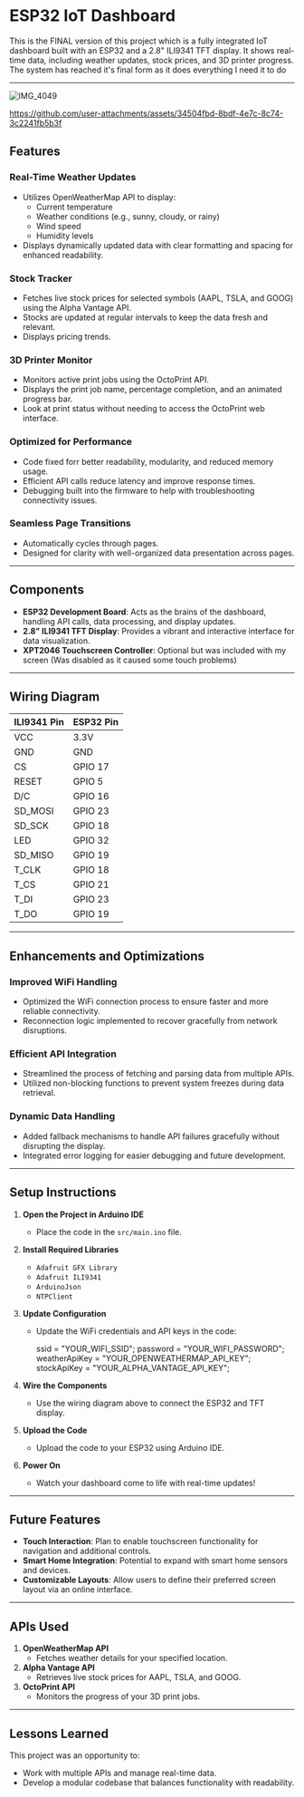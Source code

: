 # ESP32 IoT Dashboard

This is the FINAL version of this project which is a fully integrated IoT dashboard built with an ESP32 and a 2.8" ILI9341 TFT display. It shows real-time data, including weather updates, stock prices, and 3D printer progress. The system has reached it's final form as it does everything I need it to do

---
![IMG_4049](https://github.com/user-attachments/assets/746f28ed-8bc3-4b99-937a-605f3de25f05)


https://github.com/user-attachments/assets/34504fbd-8bdf-4e7c-8c74-3c2241fb5b3f



## Features

### **Real-Time Weather Updates**
- Utilizes OpenWeatherMap API to display:
  - Current temperature
  - Weather conditions (e.g., sunny, cloudy, or rainy)
  - Wind speed
  - Humidity levels
- Displays dynamically updated data with clear formatting and spacing for enhanced readability.

### **Stock Tracker**
- Fetches live stock prices for selected symbols (AAPL, TSLA, and GOOG) using the Alpha Vantage API.
- Stocks are updated at regular intervals to keep the data fresh and relevant.
- Displays pricing trends.

### **3D Printer Monitor**
- Monitors active print jobs using the OctoPrint API.
- Displays the print job name, percentage completion, and an animated progress bar.
- Look at print status without needing to access the OctoPrint web interface.

### **Optimized for Performance**
- Code fixed forr better readability, modularity, and reduced memory usage.
- Efficient API calls reduce latency and improve response times.
- Debugging built into the firmware to help with troubleshooting connectivity issues.

### **Seamless Page Transitions**
- Automatically cycles through pages.
- Designed for clarity with well-organized data presentation across pages.

---

## Components

- **ESP32 Development Board**: Acts as the brains of the dashboard, handling API calls, data processing, and display updates.
- **2.8" ILI9341 TFT Display**: Provides a vibrant and interactive interface for data visualization.
- **XPT2046 Touchscreen Controller**: Optional but was included with my screen (Was disabled as it caused some touch problems)

---

## Wiring Diagram

| **ILI9341 Pin** | **ESP32 Pin** |
|------------------|---------------|
| VCC              | 3.3V         |
| GND              | GND          |
| CS               | GPIO 17      |
| RESET            | GPIO 5       |
| D/C              | GPIO 16      |
| SD_MOSI          | GPIO 23      |
| SD_SCK           | GPIO 18      |
| LED              | GPIO 32      |
| SD_MISO          | GPIO 19      |
| T_CLK            | GPIO 18      |
| T_CS             | GPIO 21      |
| T_DI             | GPIO 23      |
| T_DO             | GPIO 19      |

---

## Enhancements and Optimizations

### **Improved WiFi Handling**
- Optimized the WiFi connection process to ensure faster and more reliable connectivity.
- Reconnection logic implemented to recover gracefully from network disruptions.

### **Efficient API Integration**
- Streamlined the process of fetching and parsing data from multiple APIs.
- Utilized non-blocking functions to prevent system freezes during data retrieval.

### **Dynamic Data Handling**
- Added fallback mechanisms to handle API failures gracefully without disrupting the display.
- Integrated error logging for easier debugging and future development.

---

## Setup Instructions

1. **Open the Project in Arduino IDE**
   - Place the code in the `src/main.ino` file.

2. **Install Required Libraries**
   - `Adafruit GFX Library`
   - `Adafruit ILI9341`
   - `ArduinoJson`
   - `NTPClient`

3. **Update Configuration**
   - Update the WiFi credentials and API keys in the code:

     ssid = "YOUR_WIFI_SSID";
     password = "YOUR_WIFI_PASSWORD";
     weatherApiKey = "YOUR_OPENWEATHERMAP_API_KEY";
     stockApiKey = "YOUR_ALPHA_VANTAGE_API_KEY";
  

4. **Wire the Components**
   - Use the wiring diagram above to connect the ESP32 and TFT display.

5. **Upload the Code**
   - Upload the code to your ESP32 using Arduino IDE.

6. **Power On**
   - Watch your dashboard come to life with real-time updates!

---

## Future Features

- **Touch Interaction**: Plan to enable touchscreen functionality for navigation and additional controls.
- **Smart Home Integration**: Potential to expand with smart home sensors and devices.
- **Customizable Layouts**: Allow users to define their preferred screen layout via an online interface.

---

## APIs Used

1. **OpenWeatherMap API**
   - Fetches weather details for your specified location.
2. **Alpha Vantage API**
   - Retrieves live stock prices for AAPL, TSLA, and GOOG.
3. **OctoPrint API**
   - Monitors the progress of your 3D print jobs.

---

## Lessons Learned

This project was an opportunity to:
- Work with multiple APIs and manage real-time data.
- Develop a modular codebase that balances functionality with readability.
